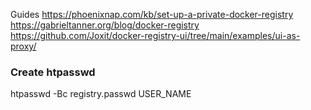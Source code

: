 Guides
https://phoenixnap.com/kb/set-up-a-private-docker-registry
https://gabrieltanner.org/blog/docker-registry
https://github.com/Joxit/docker-registry-ui/tree/main/examples/ui-as-proxy/

### Create htpasswd
htpasswd -Bc registry.passwd USER_NAME